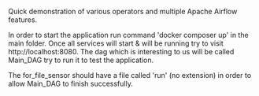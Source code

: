 Quick demonstration of various operators and multiple Apache Airflow features.

In order to start the application run command 'docker composer up' in the main folder. Once all services will start & will be running try to visit http://localhost:8080. The dag which is interesting to us will be called Main_DAG try to run it to test the application.

The for_file_sensor should have a file called 'run' (no extension) in order to allow Main_DAG to finish successfully.